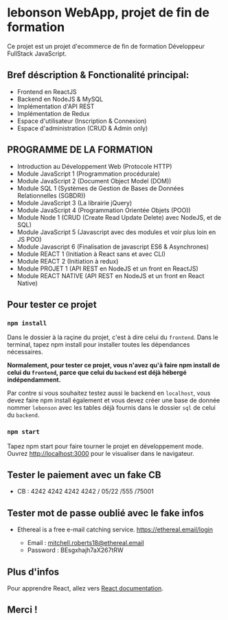 # lebonson WebApp, projet de fin de formation

Ce projet est un projet d'ecommerce de fin de formation Développeur FullStack JavaScript.


## Bref déscription & Fonctionalité principal:

* Frontend en ReactJS
* Backend en NodeJS & MySQL
* Implémentation d'API REST
* Implémentation de Redux
* Espace d'utilisateur (Inscription & Connexion)
* Espace d'administration (CRUD & Admin only)


## PROGRAMME DE LA FORMATION

* Introduction au Développement Web (Protocole HTTP)
* Module JavaScript 1 (Programmation procédurale)
* Module JavaScript 2 (Document Object Model (DOM))
* Module SQL 1 (Systèmes de Gestion de Bases de Données Relationnelles (SGBDR))
* Module JavaScript 3 (La librairie jQuery)
* Module JavaScript 4 (Programmation Orientée Objets (POO))
* Module Node 1 (CRUD (Create Read Update Delete) avec NodeJS, et de SQL)
* Module JavaScript 5 (Javascript avec des modules et voir plus loin en JS POO)
* Module Javascript 6 (Finalisation de javascript ES6 & Asynchrones)
* Module REACT 1 (Initiation à React sans et avec CLI)
* Module REACT 2 (Initiation à redux)
* Module PROJET 1 (API REST en NodeJS et un front en ReactJS)
* Module REACT NATIVE (API REST en NodeJS et un front en React Native)


## Pour tester ce projet

### `npm install`

Dans le dossier à la raçine du projet, c'est à dire celui du `frontend`.
Dans le terminal, tapez npm install pour installer toutes les dépendances nécessaires.

**Normalement, pour tester ce projet, vous n'avez qu'à faire npm install de celui du `frontend`, parce que celui du `backend` est déjà hébergé indépendamment.**

Par contre si vous souhaitez testez aussi le backend en `localhost`, vous devez faire npm install également et
vous devez créer une base de donnée nommer `lebonson` avec les tables déjà fournis dans le dossier `sql` de celui du `backend`.


### `npm start`

Tapez npm start pour faire tourner le projet en développement mode.
Ouvrez [http://localhost:3000](http://localhost:3000) pour le visualiser dans le navigateur.


## Tester le paiement avec un fake CB

  - CB : 4242 4242 4242 4242 / 05/22 /555 /75001


## Tester mot de passe oublié avec le fake infos

* Ethereal is a free e-mail catching service.
  https://ethereal.email/login
  
  - Email : mitchell.roberts18@ethereal.email
  - Password : BEsgxhajh7aX267tRW


## Plus d'infos

Pour apprendre React, allez vers [React documentation](https://reactjs.org/).

## Merci !
